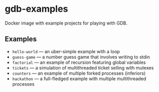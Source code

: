 # gdb-examples
Docker image with example projects for playing with GDB.

## Examples
* `hello-world` — an uber-simple example with a loop
* `guess-game` — a number guess game that involves writing to stdin
* `factorial` — an example of recursion featuring global variables
* `tickets` — a simulation of multithreaded ticket selling with mutexes
* `counters` — an example of multiple forked processes (inferiors)
* `hackathon` — a full-fledged example with multiple multithreaded processes
